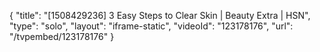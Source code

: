 {
    "title": "[1508429236] 3 Easy Steps to Clear Skin | Beauty Extra | HSN",
    "type": "solo",
    "layout": "iframe-static",
    "videoId": "123178176",
    "url": "\/tvpembed\/123178176"
}